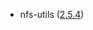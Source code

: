 - nfs-utils ([2.5.4](https://lore.kernel.org/linux-fsdevel/c8795653-7728-18a4-93dc-58943ad0fe09@redhat.com/))
